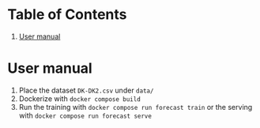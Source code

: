 
# Table of Contents

1.  [User manual](#org48c4368)



<a id="org48c4368"></a>

# User manual

1.  Place the dataset `DK-DK2.csv` under `data/`
2.  Dockerize with `docker compose build`
3.  Run the training with `docker compose run forecast train` or the serving with `docker compose run forecast serve`


